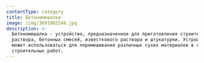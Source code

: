 ```yaml
---
contentType: category
title: Бетономешалки
image: /img/3691902548.jpg
description: >-
  Бетономешалка - устройство, предназначенное для приготовления строительного
  раствора, бетонных смесей, известкового раствора и штукатурки. Устройство
  может использоваться для перемешивания различных сухих материалов в с/х и
  строительных работ.
---
```


